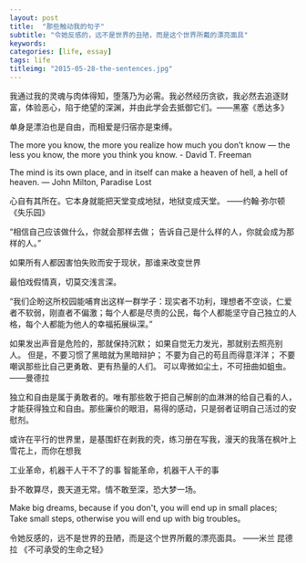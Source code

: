 ```yaml
---
layout: post
title:  "那些触动我的句子"
subtitle: "令她反感的，远不是世界的丑陋，而是这个世界所戴的漂亮面具"
keywords: 
categories: [life, essay]
tags: life
titleimg: "2015-05-28-the-sentences.jpg"
---
```


我通过我的灵魂与肉体得知，堕落乃为必需。我必然经历贪欲，我必然去追逐财富，体验恶心，陷于绝望的深渊，并由此学会去抵御它们。——黑塞《悉达多》

单身是漂泊也是自由，而相爱是归宿亦是束缚。

The more you know, the more you realize how much you don’t know — the less you know, the more you think you know. - David T. Freeman


The mind is its own place, and in itself can make a heaven of hell, a hell of heaven. ― John Milton, Paradise Lost

心自有其所在。它本身就能把天堂变成地狱，地狱变成天堂。
——约翰·弥尔顿《失乐园》

“相信自己应该做什么，你就会那样去做；
告诉自己是什么样的人，你就会成为那样的人。”

如果所有人都因害怕失败而安于现状，那谁来改变世界

最怕戏假情真，切莫交浅言深。

“我们企盼这所校园能哺育出这样一群学子：现实者不功利，理想者不空谈，仁爱者不软弱，刚直者不偏激；每个人都是尽责的公民，每个人都能坚守自己独立的人格，每个人都能为他人的幸福拓展纵深。”

如果发出声音是危险的，那就保持沉默； 如果自觉无力发光，那就别去照亮别人。 但是，不要习惯了黑暗就为黑暗辩护； 不要为自己的苟且而得意洋洋； 不要嘲讽那些比自己更勇敢、更有热量的人们。 可以卑微如尘土，不可扭曲如蛆虫。
——曼德拉

独立和自由是属于勇敢者的。唯有那些敢于把自己解剖的血淋淋的给自己看的人，才能获得独立和自由。那些廉价的眼泪，易得的感动，只是弱者证明自己活过的安慰剂。


或许在平行的世界里，是基围虾在剥我的壳，练习册在写我，漫天的我落在枫叶上雪花上，而你在想我


工业革命，机器干人干不了的事
智能革命，机器干人干的事

卦不敢算尽，畏天道无常。情不敢至深，恐大梦一场。

Make big dreams, because if you don't, you will end up in small places; Take small steps, otherwise you will end up with big troubles。

令她反感的，远不是世界的丑陋，而是这个世界所戴的漂亮面具。
——米兰 昆德拉 《不可承受的生命之轻》

